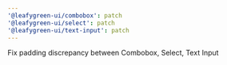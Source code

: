 ```yaml
---
'@leafygreen-ui/combobox': patch
'@leafygreen-ui/select': patch
'@leafygreen-ui/text-input': patch
---
```


Fix padding discrepancy between Combobox, Select, Text Input
